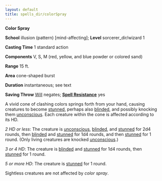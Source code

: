 ```yaml
---
layout: default
title: spells_dir/colorSpray
---
```

 **Color Spray**

**School** illusion (pattern) [mind-affecting]; **Level** sorcerer_dir/wizard 1

**Casting Time** 1 standard action

**Components** V, S, M (red, yellow, and blue powder or colored sand)

**Range** 15 ft.

**Area** cone-shaped burst

**Duration** instantaneous; see text

**Saving Throw** [Will](../../combat#_will) negates; **[Spell Resistance](../../glossary#_spell-resistance)** yes

A vivid cone of clashing colors springs forth from your hand, causing creatures to become [stunned](../../glossary#_stunned), perhaps also [blinded](../../glossary#_blinded), and possibly knocking them [unconscious](../../glossary#_unconscious). Each creature within the cone is affected according to its HD.

_2 HD or less_: The creature is [unconscious](../../glossary#_unconscious), [blinded](../../glossary#_blinded), and [stunned](../../glossary#_stunned) for 2d4 rounds, then [blinded](../../glossary#_blinded) and [stunned](../../glossary#_stunned) for 1d4 rounds, and then [stunned](../../glossary#_stunned) for 1 round. (Only living creatures are knocked [unconscious](../../glossary#_unconscious).)

_3 or 4 HD_: The creature is [blinded](../../glossary#_blinded) and [stunned](../../glossary#_stunned) for 1d4 rounds, then [stunned](../../glossary#_stunned) for 1 round.

_5 or more HD_: The creature is [stunned](../../glossary#_stunned) for 1 round.

Sightless creatures are not affected by _color spray_.

